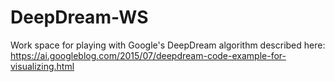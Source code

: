 # DeepDream-WS
Work space for playing with Google's DeepDream algorithm described here: https://ai.googleblog.com/2015/07/deepdream-code-example-for-visualizing.html

